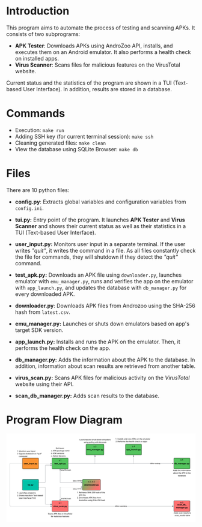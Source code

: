 # Introduction
This program aims to automate the process of testing and scanning APKs. It consists of two subprograms:
- **APK Tester**: Downloads APKs using AndroZoo API, installs, and executes them on an Android emulator. It also performs a health check on installed apps.
- **Virus Scanner**: Scans files for malicious features on the VirusTotal website.

Current status and the statistics of the program are shown in a TUI (Text-based User Interface). In addition, results are stored in a database.

# Commands
- Execution: `make run`
- Adding SSH key (for current terminal session): `make ssh`
- Cleaning generated files: `make clean`
- View the database using SQLite Browser: `make db`

# Files
There are 10 python files:
- **config.py**: Extracts global variables and configuration variables from `config.ini`.

- **tui.py:** Entry point of the program. It launches **APK Tester** and **Virus Scanner** and shows their current status as well as their statistics in a TUI (Text-based User Interface).

- **user_input.py:** Monitors user input in a separate terminal. If the user writes *"quit"*, it writes the command in a file. As all files constantly check the file for commands, they will shutdown if they detect the *"quit"* command.

- **test_apk.py:** Downloads an APK file using `downloader.py`, launches emulator with `emu_manager.py`, runs and verifies the app on the emulator with `app_launch.py`, and updates the database with `db_manager.py` for every downloaded APK.
- **downloader.py**: Downloads APK files from Androzoo using the SHA-256 hash from `latest.csv`.
- **emu_manager.py:** Launches or shuts down emulators based on app's target SDK version.
- **app_launch.py:** Installs and runs the APK on the emulator. Then, it performs the health check on the app.
- **db_manager.py:** Adds the information about the APK to the database. In addition, information about scan results are retrieved from another table.

- **virus_scan.py:** Scans APK files for malicious activity on the *VirusTotal* website using their API.
- **scan_db_manager.py:** Adds scan results to the database.


# Program Flow Diagram
![Program Flow Diagram](./diagram.png)